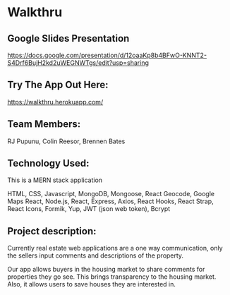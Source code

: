 # Walkthru

## Google Slides Presentation
https://docs.google.com/presentation/d/12oaaKp8b4BFwO-KNNT2-S4Drf6BujH2kd2uWEGNWTgs/edit?usp=sharing

## Try The App Out Here:
https://walkthru.herokuapp.com/


## Team Members:
RJ Pupunu, Colin Reesor, Brennen Bates

## Technology Used:
This is a MERN stack application 

HTML, CSS, Javascript, MongoDB, Mongoose, React Geocode, Google Maps React, Node.js, React, Express, Axios, React Hooks, React Strap, React Icons, Formik, Yup, JWT (json web token), Bcrypt


## Project description:
Currently real estate web applications are a one way communication, only the sellers input comments and descriptions of the property.

Our app allows buyers in the housing market to share comments for properties they go see.  This brings transparency to the housing market.  Also, it allows users to save houses they are interested in.

